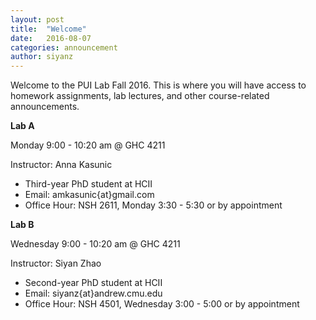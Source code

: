 ```yaml
---
layout: post
title:  "Welcome"
date:   2016-08-07
categories: announcement
author: siyanz
---
```

Welcome to the PUI Lab Fall 2016. This is where you will have access to homework assignments, lab lectures, and other course-related announcements.


**Lab A**

Monday 9:00 - 10:20 am @ GHC 4211  

Instructor: Anna Kasunic

 * Third-year PhD student at HCII
 * Email: amkasunic{at}gmail.com
 * Office Hour: NSH 2611, Monday 3:30 - 5:30 or by appointment


**Lab B**

Wednesday 9:00 - 10:20 am @ GHC 4211

Instructor: Siyan Zhao

 * Second-year PhD student at HCII
 * Email: siyanz{at}andrew.cmu.edu
 * Office Hour: NSH 4501, Wednesday 3:00 - 5:00 or by appointment
